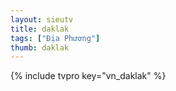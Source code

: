 ```yaml
---
layout: sieutv
title: daklak
tags: ["Địa Phương"]
thumb: daklak
---
```

{% include tvpro key="vn_daklak" %}